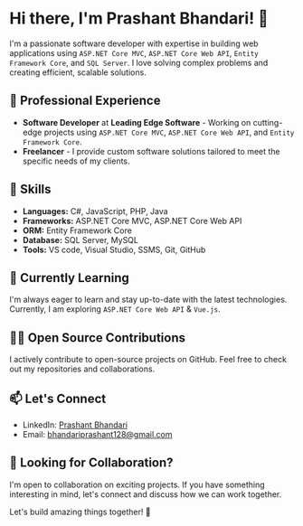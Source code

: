 # Hi there, I'm Prashant Bhandari! 👋

I'm a passionate software developer with expertise in building web applications using ``ASP.NET Core MVC``, ``ASP.NET Core Web API``, ``Entity Framework Core``, and ``SQL Server``. I love solving complex problems and creating efficient, scalable solutions.

## 💼 Professional Experience

- **Software Developer** at **Leading Edge Software** - Working on cutting-edge projects using ``ASP.NET Core MVC``, ``ASP.NET Core Web API``, and ``Entity Framework Core``.
- **Freelancer** - I provide custom software solutions tailored to meet the specific needs of my clients.

## 🚀 Skills

- **Languages:** C#, JavaScript, PHP, Java
- **Frameworks:** ASP.NET Core MVC, ASP.NET Core Web API
- **ORM:** Entity Framework Core
- **Database:** SQL Server, MySQL
- **Tools:** VS code, Visual Studio, SSMS, Git, GitHub

## 🌱 Currently Learning

I'm always eager to learn and stay up-to-date with the latest technologies. Currently, I am exploring ``ASP.NET Core Web API`` & ``Vue.js``.

## 👨‍💻 Open Source Contributions

I actively contribute to open-source projects on GitHub. Feel free to check out my repositories and collaborations.

## 📫 Let's Connect

- LinkedIn: [Prashant Bhandari](www.linkedin.com/in/prashant-bhandari-0144832a8)
- Email: [bhandariprashant128@gmail.com](mailto:bhandariprashant128@gmail.com)

## 🤝 Looking for Collaboration?

I'm open to collaboration on exciting projects. If you have something interesting in mind, let's connect and discuss how we can work together.

Let's build amazing things together! 🚀
